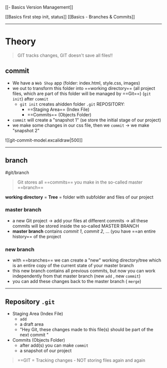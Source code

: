 [[- Basics Version Management]]

[[Basics first step init, status]]
[[Basics - Branches & Commits]]



---
# Theory

> GIT tracks changes, GIT doesn't save all files!!

## commit

- We have a `Web Shop` app (folder: index.html, style.css, images)
- we out to transform this folder into ==working directory== (all project files, which are part of this folder will be managed by ==Git==) (`git init`) after `commit`
	- `git init` creates ahidden folder `.git` REPOSITORY:
		- ==Staging Area== (Index File)
		- ==Commits== (Objects Folder)
- `commit` will create a "snapshot 1" (se store the initial stage of our project)
- we make some changes in our css file, then we `commit` -> we make "snapshot 2"

![[git-commit-model.excalidraw|500]]

---
## branch
#git/branch 
> Git stores all ==commits== you make in the so-called master ==branch==

**working directory** = **Tree** = folder with subfolder and files of our project

### master branch
- a new Git project -> add your files at different commits  -> all these commits will be stored inside the so-called MASTER BRANCH
- **master branch** contains *commit 1*, *commit 2*, ... (you have ==an entire history== of the project

### new branch
- with ==branches== we can create a "new" working directory/tree which is an entire copy of the current state of your master branch 
- this new branch contains all previous commits, but now you can work independently from that master branch (new `add` , new `commit`)
- you can add these changes back to the master branch ( `merge`)



---
## Repository `.git`
- Staging Area (Index File)
	- `add`
	- a draft area
	- "Hey Git, these changes made to this file(s) should be part of the next commit "
- Commits (Objects Folder)
	- after add(s) you can make `commit`
	- a snapshot of our project

> ==GIT = Tracking changes - NOT storing files again and again







